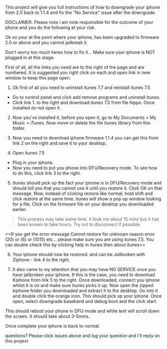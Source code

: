 This project will give you full instructions of how to downgrade your iphone from 2.0 back to 1.1.4 and fix the "No Service" issue after the downgrade.

DISCLAIMER. Please note i am note responsible for the outcome of your phone and you do the following at your risk.

Ok so your at the point where your iphone, has been upgraded to firmware 2.0 or above and you cannot jailbreak it.

Don't worry too much heres how to fix it...
Make sure your iphone is NOT plugged in at this stage.

First of all, all the links you need are to the right of the page and are numbered. It is suggested you right click on each and open link in new window to keep this page open.

1. Ok first of all you need to uninstall itunes 7.7 and reinstall itunes 7.5
- Go to control panel and click add remove programs and uninstall itunes.
- Click link 1. to the right and download itunes 7.5 from file hippo. Once installed do not open it.

2. Now you've installed it, before you open it, go to My Documents > My Music > iTunes. Now move or delete the file itunes library from this folder.

3. Now you need to download iphone firmware 1.1.4 you can get this from link 2 on the right and save it to your desktop.

4. Open itunes 7.5
- Plug in your iphone.
- Now you need to put you phone into DFU/Recovery mode. To see how to do this, click link 3 to the right.

5. Itunes should pick up the fact your iphone is in DFU/Recovery mode and should tell you that you cannot use it until you restore it. Click OK on that message. Now, instead of clicking restore like normal, hold shift and click restore at the same time. itunes will show a pop up window looking for a file. Click on the firmware file on your desktop you downloaded earlier.
> This process may take some time. it took me about 15 mins but it has been known to take hours. Try not to disconnect if possible.

<<If you get the error message Cannot restore for unknown reason error (20) or (6) or (1015) etc... please make sure you are using itunes 7.5. You can double check this by clicking help in itunes then about itunes>>

6. Your iphone should now be restored. and can be Jailbroken with Ziphone - link 4 to the right.

7. It also came to my attention that you may have NO SERVICE once you have jailbroken your iphone. If this is the case, you need to download Kiphone from link 5 to the right. Once downloaded, connect you iphone whilst it is on and make sure itunes picks it up. Now open the zipped kiphone folder you downloaded and extract it to the desktop. Go into it and double click the orange icon. This should pick up your iphone. Once open, select downgrade baseband and debug boot and the click start.

This should reboot your phone in DFU mode and white text will scroll down the screen. It should take about 3-5mins.

Once complete your iphone is back to normal.

questions? Please click issues above and log your question and i'll reply on this project